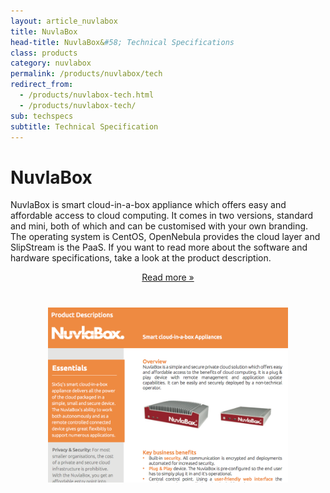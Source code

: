 ```yaml
---
layout: article_nuvlabox
title: NuvlaBox
head-title: NuvlaBox&#58; Technical Specifications
class: products
category: nuvlabox
permalink: /products/nuvlabox/tech
redirect_from:
  - /products/nuvlabox-tech.html
  - /products/nuvlabox-tech/
sub: techspecs
subtitle: Technical Specification
---
```



<div class="container big">
    <div id="nuvlabox-product-description" class="row row-highlights">
      <div class="col-md-6 col-2-text">
        <h1>NuvlaBox</h1>
        <p>NuvlaBox is smart cloud-in-a-box appliance which offers easy and affordable access to cloud computing. It comes in two versions, standard and mini, both of which and can be customised with your own branding. The operating system is CentOS, OpenNebula provides the cloud layer and SlipStream is the PaaS. If you want to read more about the software and hardware specifications, take a look at the product description.  </p>
        <center>
          <p><a href="http://media.sixsq.com/nuvlabox-product-description" class="btn btn-primary btn-lg" role="button">Read more &raquo;</a></p>
        </center>
      </div>
      <div class="col-md-6 col-2-image">
           <h1>
                 <center>
                      <img style="max-height: 280px;" src="/img/content/product_descriptions/nuvlabox_product_description_screen_shot.png" alt="nuvlabox_product_description"/>
                  </center>




